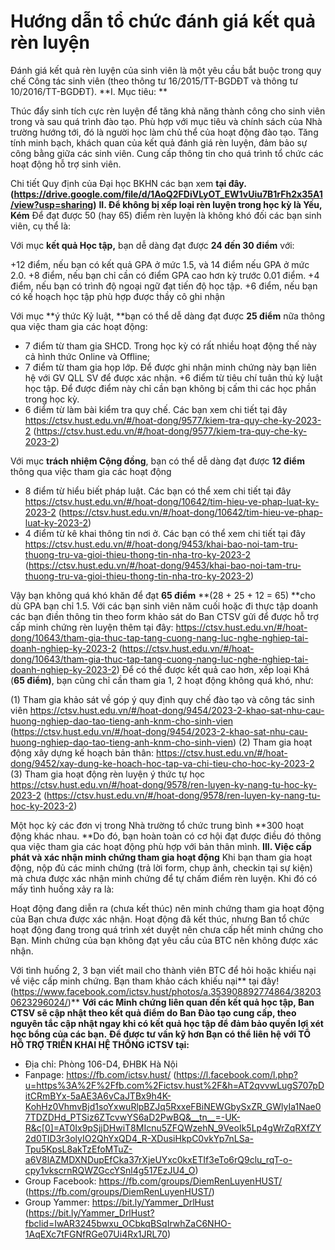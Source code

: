 # Hướng dẫn tổ chức đánh giá kết quả rèn luyện 

Đánh giá kết quả rèn luyện của sinh viên là một yêu cầu bắt buộc trong quy chế Công tác sinh viên (theo thông tư 16/2015/TT-BGDĐT và thông tư 10/2016/TT-BGDĐT).
**I. Mục tiêu: **

Thúc đẩy sinh tích cực rèn luyện để tăng khả năng thành công cho sinh viên trong và sau quá trình đào tạo.
Phù hợp với mục tiêu và chính sách của Nhà trường hướng tới, đó là người học làm chủ thể của hoạt động đào tạo.
Tăng tính minh bạch, khách quan của kết quả đánh giá rèn luyện, đảm bảo sự công bằng giữa các sinh viên.
Cung cấp thông tin cho quá trình tổ chức các hoạt động hỗ trợ sinh viên.

Chi tiết Quy định của Đại học BKHN các bạn xem **tại đây. (https://drive.google.com/file/d/1AoQ2FDiVLyOT_EW1vUiu7B1rFh2x35A1/view?usp=sharing)**
**II. Để không bị xếp loại rèn luyện trong học kỳ là Yếu, Kém**
Để đạt được 50 (hay 65) điểm rèn luyện là không khó đối các bạn sinh viên, cụ thể là:

Với mục **kết quả Học tập,** bạn dễ dàng đạt được **24 đến 30 điểm** với:

+12 điểm, nếu bạn có kết quả GPA ở mức 1.5, và 14 điểm nếu GPA ở mức 2.0.
+8 điểm, nếu bạn chỉ cần có điểm GPA cao hơn kỳ trước 0.01 điểm.
+4 điểm, nếu bạn có trình độ ngoại ngữ đạt tiến độ học tập.
+6 điểm, nếu bạn có kế hoạch học tập phù hợp được thầy cô ghi nhận

Với mục **ý thức Kỷ luật, **bạn có thể dễ dàng đạt được **25 điểm** nữa thông qua việc tham gia các hoạt động:

+ 7 điểm từ tham gia SHCD. Trong học kỳ có rất nhiều hoạt động thế này cả hình thức Online và Offline;
+ 7 điểm từ tham gia họp lớp. Để được ghi nhận minh chứng này bạn liên hệ với GV QLL SV để được xác nhận.
+6 điểm từ tiêu chí tuân thủ kỷ luật học tập. Để được điểm này chỉ cần bạn không bị cấm thi các học phần trong học kỳ.
+ 6 điểm từ làm bài kiểm tra quy chế. Các bạn xem chi tiết tại đây  https://ctsv.hust.edu.vn/#/hoat-dong/9577/kiem-tra-quy-che-ky-2023-2 (https://ctsv.hust.edu.vn/#/hoat-dong/9577/kiem-tra-quy-che-ky-2023-2) 

Với mục **trách nhiệm Cộng đồng**, bạn có thể dễ dàng đạt được **12 điểm** thông qua việc tham gia các hoạt động

+ 8 điểm từ hiểu biết pháp luật. Các bạn có thể xem chi tiết tại đây https://ctsv.hust.edu.vn/#/hoat-dong/10642/tim-hieu-ve-phap-luat-ky-2023-2 (https://ctsv.hust.edu.vn/#/hoat-dong/10642/tim-hieu-ve-phap-luat-ky-2023-2) 
+ 4 điểm từ kê khai thông tin nơi ở. Các bạn có thể xem chi tiết tại đây https://ctsv.hust.edu.vn/#/hoat-dong/9453/khai-bao-noi-tam-tru-thuong-tru-va-gioi-thieu-thong-tin-nha-tro-ky-2023-2 (https://ctsv.hust.edu.vn/#/hoat-dong/9453/khai-bao-noi-tam-tru-thuong-tru-va-gioi-thieu-thong-tin-nha-tro-ky-2023-2) 

Vậy bạn không quá khó khăn để đạt **65 điểm** **(28  + 25 + 12 = 65) **cho dù GPA bạn chỉ 1.5. 
Với các bạn sinh viên năm cuối hoặc đi thực tập doanh các bạn điền thông tin theo form khảo sát do Ban CTSV gửi để được hỗ trợ cấp minh chứng rèn luyện thêm tại đây: https://ctsv.hust.edu.vn/#/hoat-dong/10643/tham-gia-thuc-tap-tang-cuong-nang-luc-nghe-nghiep-tai-doanh-nghiep-ky-2023-2 (https://ctsv.hust.edu.vn/#/hoat-dong/10643/tham-gia-thuc-tap-tang-cuong-nang-luc-nghe-nghiep-tai-doanh-nghiep-ky-2023-2) 
Để có thể được kết quả cao hơn, xếp loại Khá (**65 điểm)**, bạn cũng chỉ cần tham gia 1, 2 hoạt động không quá khó, như:

(1) Tham gia khảo sát về góp ý quy định quy chế đào tạo và công tác sinh viên https://ctsv.hust.edu.vn/#/hoat-dong/9454/2023-2-khao-sat-nhu-cau-huong-nghiep-dao-tao-tieng-anh-knm-cho-sinh-vien (https://ctsv.hust.edu.vn/#/hoat-dong/9454/2023-2-khao-sat-nhu-cau-huong-nghiep-dao-tao-tieng-anh-knm-cho-sinh-vien) 
(2) Tham gia hoạt động xây dựng kế hoạch bản thân: https://ctsv.hust.edu.vn/#/hoat-dong/9452/xay-dung-ke-hoach-hoc-tap-va-chi-tieu-cho-hoc-ky-2023-2
(3) Tham gia hoạt động rèn luyện ý thức tự học https://ctsv.hust.edu.vn/#/hoat-dong/9578/ren-luyen-ky-nang-tu-hoc-ky-2023-2 (https://ctsv.hust.edu.vn/#/hoat-dong/9578/ren-luyen-ky-nang-tu-hoc-ky-2023-2) 

Một học kỳ các đơn vị trong Nhà trường tổ chức trung bình **300 hoạt động khác nhau. **Do đó, bạn hoàn toàn có cơ hội đạt được điều đó thông qua việc tham gia các hoạt động phù hợp với bản thân mình.
**III. Việc cấp phát và xác nhận minh chứng tham gia hoạt động**
Khi bạn tham gia hoạt động, nộp đủ các minh chứng (trả lời form, chụp ảnh, checkin tại sự kiện) mà chưa được xác nhận minh chứng để tự chấm điểm rèn luyện. Khi đó có mấy tình huống xảy ra là:

Hoạt động đang diễn ra (chưa kết thúc) nên minh chứng tham gia hoạt động của Bạn chưa được xác nhận.
Hoạt động đã kết thúc, nhưng Ban tổ chức hoạt động đang trong quá trình xét duyệt nên chưa cấp hết minh chứng cho Bạn.
Minh chứng của bạn không đạt yêu cầu của BTC nên không được xác nhận.

Với tình huống 2, 3 bạn viết mail cho thành viên BTC để hỏi hoặc khiếu nại về việc cấp minh chứng. Bạn tham khảo cách khiếu nại** tại đây! (https://www.facebook.com/ictsv.hust/photos/a.353908892774864/382030623296024/)**
**Với các Minh chứng liên quan đến kết quả học tập, Ban CTSV sẽ cập nhật theo kết quả điểm do Ban Đào tạo cung cấp, theo nguyên tắc cập nhật ngay khi có kết quả học tập để đảm bảo quyền lợi xét học bổng của các bạn.**
**Để được tư vấn kỹ hơn Bạn có thể liên hệ với TỔ HỖ TRỢ TRIỂN KHAI HỆ THỐNG iCTSV tại:**
- Địa chỉ: Phòng 106-D4, ĐHBK Hà Nội
- Fanpage: https://fb.com/ictsv.hust/ (https://l.facebook.com/l.php?u=https%3A%2F%2Ffb.com%2Fictsv.hust%2F&h=AT2qvvwLugS707pDitCRmBYx-5aAE3A6vCaJTBx9h4K-KohHz0VhmvBjd1soYxwuRlpBZJq5RxxeFBiNEWGbySxZR_GWlyIa1Nae07TDZDHd_PTSiz6ZTcvwYS6aD2PwBQ&__tn__=-UK-R&c[0]=AT0Ix9pSjjDHwiT8MIcnu5ZFQWzehN_9VeoIk5Lp4gWrZqRXfZY2d0TID3r3olyIO2QhYxQD4_R-XDusiHkpC0vkYp7nLSa-Tpu5KpsL8akTzEfoMTuZ-a6V8lAZMDXNDupEfCka37rXjeUYxc0kxETIf3eTo6rQ9clu_rqT-o-cpy1vkscrnRQWZGccYSnl4g517EzJU4_O)
- Group Facebook: https://fb.com/groups/DiemRenLuyenHUST/ (https://fb.com/groups/DiemRenLuyenHUST/)
- Group Yammer: https://bit.ly/Yammer_DrlHust (https://bit.ly/Yammer_DrlHust?fbclid=IwAR3245bwxu_OCbkqBSqIrwhZaC6NHO-1AqEXc7tFGNfRGe07Ui4Rx1JRL70)
